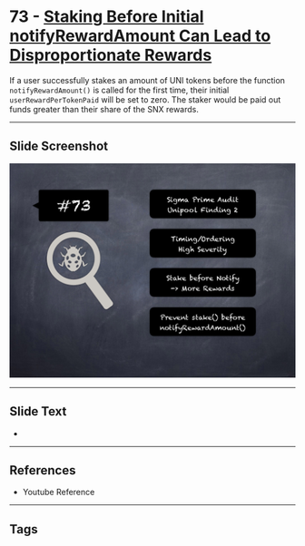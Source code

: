 
# 73 - [Staking Before Initial notifyRewardAmount Can Lead to Disproportionate Rewards](./Staking%20Before%20Initial%20notifyRewardAmount%20Can%20Lead%20to%20Disproportionate%20Rewards.md)

 If a user successfully stakes an amount of UNI tokens before the function `notifyRewardAmount()` is called for the first time, their initial `userRewardPerTokenPaid` will be set to zero. The staker would be paid out funds greater than their share of the SNX rewards.


___
## Slide Screenshot
![073.png](../../images/7.%20Audit%20Findings%20101/073.png)
___
## Slide Text
- 
___
## References
- Youtube Reference
___
## Tags
